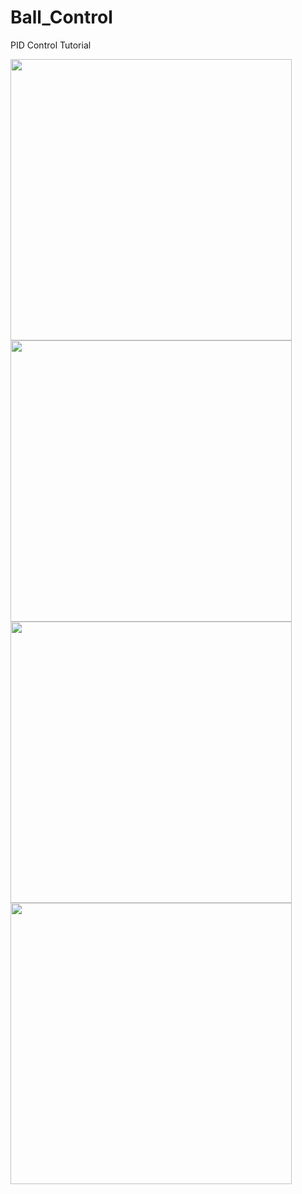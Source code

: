 # Ball_Control
PID Control Tutorial


<img src="https://user-images.githubusercontent.com/54099930/118100142-1550e980-b411-11eb-9595-63445c39bc83.gif" width="450">

<img src="https://user-images.githubusercontent.com/54099930/118100237-2f8ac780-b411-11eb-8bb5-6d27da685042.gif" width="450">

<img src="https://user-images.githubusercontent.com/54099930/118100279-3d404d00-b411-11eb-962a-2b1453488241.gif" width="450">

<img src="https://user-images.githubusercontent.com/54099930/118100635-a3c56b00-b411-11eb-9e3d-9e68f81fbf3d.gif" width="450">

